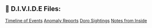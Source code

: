 ## 📁 D.I.V.I.D.E Files:

<style>
  a {
    margin-bottom: 10px; /* Adjust the value as needed */
  }
</style>

<div>
  <a href="timeline.md">Timeline of Events</a>
  <a href="anomaly_reports.md">Anomaly Reports</a>
  <a href="doro_sightings.md">Doro Sightings</a>
  <a href="notes_from_inside.md">Notes from Inside</a>
</div>
